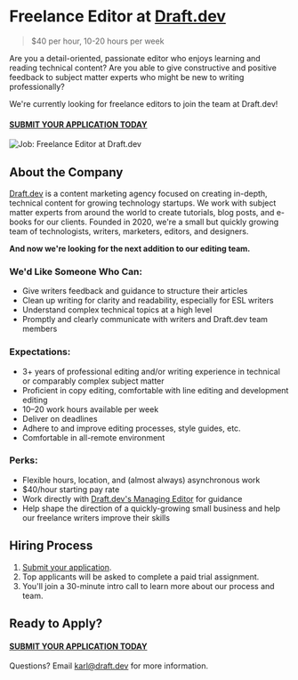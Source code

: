 # Freelance Editor at [Draft.dev](https://draft.dev/)
> $40 per hour, 10-20 hours per week

Are you a detail-oriented, passionate editor who enjoys learning and reading technical content? Are you able to give constructive and positive feedback to subject matter experts who might be new to writing professionally?

We're currently looking for freelance editors to join the team at Draft.dev! 

#### [SUBMIT YOUR APPLICATION TODAY](https://airtable.com/shr9Yge2R86VHuAUQ)

![Job: Freelance Editor at Draft.dev](https://draft.dev/learn/assets/posts/img_0990.png)

## About the Company
[Draft.dev](https://draft.dev/) is a content marketing agency focused on creating in-depth, technical content for growing technology startups. We work with subject matter experts from around the world to create tutorials, blog posts, and e-books for our clients. Founded in 2020, we're a small but quickly growing team of technologists, writers, marketers, editors, and designers.

**And now we're looking for the next addition to our editing team.**

### We'd Like Someone Who Can:
- Give writers feedback and guidance to structure their articles
- Clean up writing for clarity and readability, especially for ESL writers
- Understand complex technical topics at a high level
- Promptly and clearly communicate with writers and Draft.dev team members

### Expectations:
- 3+ years of professional editing and/or writing experience in technical or comparably complex subject matter
- Proficient in copy editing, comfortable with line editing and development editing
- 10–20 work hours available per week
- Deliver on deadlines
- Adhere to and improve editing processes, style guides, etc.
- Comfortable in all-remote environment

### Perks:
- Flexible hours, location, and (almost always) asynchronous work
- $40/hour starting pay rate
- Work directly with [Draft.dev's Managing Editor](https://www.linkedin.com/in/chriswolfgang/) for guidance
- Help shape the direction of a quickly-growing small business and help our freelance writers improve their skills

## Hiring Process
1. [Submit your application](https://airtable.com/shr9Yge2R86VHuAUQ).
2. Top applicants will be asked to complete a paid trial assignment.
3. You'll join a 30-minute intro call to learn more about our process and team.

## Ready to Apply?

#### [SUBMIT YOUR APPLICATION TODAY](https://airtable.com/shr9Yge2R86VHuAUQ)

Questions? Email [karl@draft.dev](mailto:karl@draft.dev) for more information.
